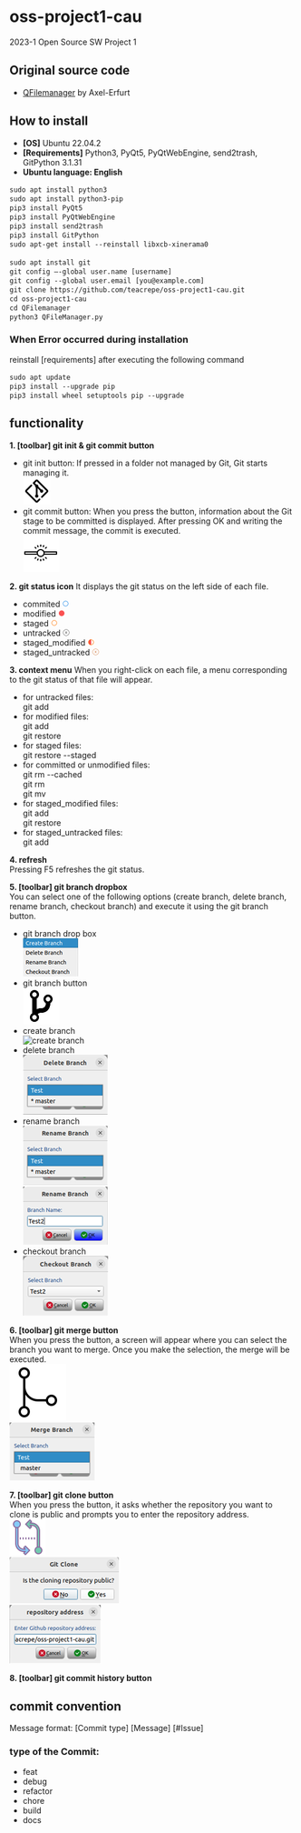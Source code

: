 # oss-project1-cau 
2023-1 Open Source SW Project 1

## Original source code
* [QFilemanager](https://github.com/Axel-Erfurt/QFilemanager) by Axel-Erfurt

## How to install
* **[OS]** Ubuntu 22.04.2
* **[Requirements]** Python3, PyQt5, PyQtWebEngine, send2trash, GitPython 3.1.31
* **Ubuntu language: English**
```
sudo apt install python3  
sudo apt install python3-pip  
pip3 install PyQt5  
pip3 install PyQtWebEngine  
pip3 install send2trash
pip3 install GitPython
sudo apt-get install --reinstall libxcb-xinerama0 

sudo apt install git  
git config –-global user.name [username]
git config --global user.email [you@example.com]
git clone https://github.com/teacrepe/oss-project1-cau.git 
cd oss-project1-cau  
cd QFilemanager  
python3 QFileManager.py
```

### When Error occurred during installation
reinstall [requirements] after executing the following command 
```
sudo apt update
pip3 install --upgrade pip
pip3 install wheel setuptools pip --upgrade
```

## functionality
**1. [toolbar] git init & git commit button**
- git init button: If pressed in a folder not managed by Git, Git starts managing it.  
![git init button](./QFilemanager/icons8-git-48.png)  
- git commit button: When you press the button, information about the Git stage to be committed is displayed. After pressing OK and writing the commit message, the commit is executed.  
![git commit button](./QFilemanager/icons8-commit-git-64.png)  

**2. git status icon**
It displays the git status on the left side of each file.
- commited ![committed icon](./QFilemanager/icon/comitted.png)
- modified ![modified icon](./QFilemanager/icon/modified.png)
- staged ![staged icon](./QFilemanager/icon/staged.png)
- untracked ![untracked icon](./QFilemanager/icon/untracked.png)
- staged_modified ![staged_modified icon](./QFilemanager/icon/staged_modified.png)
- staged_untracked ![staged_untracked icon](./QFilemanager/icon/staged_untracked.png)

**3. context menu**
When you right-click on each file, a menu corresponding to the git status of that file will appear.
- for untracked files:  
    git add  
- for modified files:   
    git add  
    git restore  
- for staged files:  
    git restore --staged  
- for committed or unmodified files:  
    git rm --cached  
    git rm  
    git mv  
- for staged_modified files:  
    git add  
    git restore  
- for staged_untracked files:  
    git add   

**4. refresh**  
Pressing F5 refreshes the git status.  

**5. [toolbar] git branch dropbox**  
You can select one of the following options (create branch, delete branch, rename branch, checkout branch) and execute it using the git branch button.
- git branch drop box  
![git branch dropbox](./git_branch_dropbox.png)  
- git branch button  
![git branch button](./QFilemanager/gitbranch.png)  
- create branch  
![create branch](./creat_branch.png)  
- delete branch  
![delete branch](./delete_branch.png)  
- rename branch  
![rename branch1](./rename_branch1.png)  
![rename branch2](./rename_branch2.png)  
- checkout branch  
![checkout branch](./checkout_branch.png)  
  
**6. [toolbar] git merge button**  
When you press the button, a screen will appear where you can select the branch you want to merge. Once you make the selection, the merge will be executed.  
![merge button](./QFilemanager/icon/merge.png)  
![merge_branch_select](./merge_branch_select.png)  

**7. [toolbar] git clone button**  
When you press the button, it asks whether the repository you want to clone is public and prompts you to enter the repository address.  
![git clone button](./QFilemanager/icon/gitclone.png)  
![git clone ask](./git_clone_ask.png)  
![git clone address](./git_clone_address.png)  

**8. [toolbar] git commit history button**  


## commit convention
Message format: [Commit type] [Message] [#Issue]

### type of the Commit:
- feat
- debug
- refactor
- chore
- build
- docs
